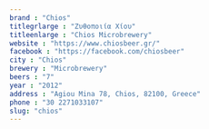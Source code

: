 ```yaml
---
brand : "Chios"
titlegrlarge : "Ζυθοποιία Χίου"
titleenlarge : "Chios Microbrewery"
website : "https://www.chiosbeer.gr/"
facebook : "https://facebook.com/chiosbeer"
city : "Chios"
brewery : "Microbrewery"
beers : "7"
year : "2012"
address : "Agiou Mina 78, Chios, 82100, Greece"
phone : "30 2271033107"
slug: "chios"
---
```

